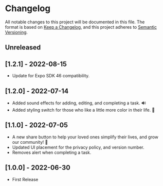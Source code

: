 # Changelog

All notable changes to this project will be documented in this file.
The format is based on [Keep a Changelog](https://keepachangelog.com/en/1.0.0/),
and this project adheres to [Semantic Versioning](https://semver.org/spec/v2.0.0.html).

## Unreleased

## [1.2.1] - 2022-08-15

- Update for Expo SDK 46 compatibility.

## [1.2.0] - 2022-07-14

- Added sound effects for adding, editing, and completing a task. 🔊
- Added styling switch for those who like a little more color in their life. 🍭

## [1.1.0] - 2022-07-05

- A new share button to help your loved ones simplify their lives, and grow our community! 🚀
- Updated UI placement for the privacy policy, and version number.
- Removes alert when completing a task.

## [1.0.0] - 2022-06-30

- First Release
